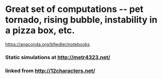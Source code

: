 # Great set of computations -- pet tornado, rising bubble, instability in a pizza box, etc. 

https://anaconda.org/bfiedler/notebooks

### Static simulations at http://metr4323.net/

### linked from http://12characters.net/




